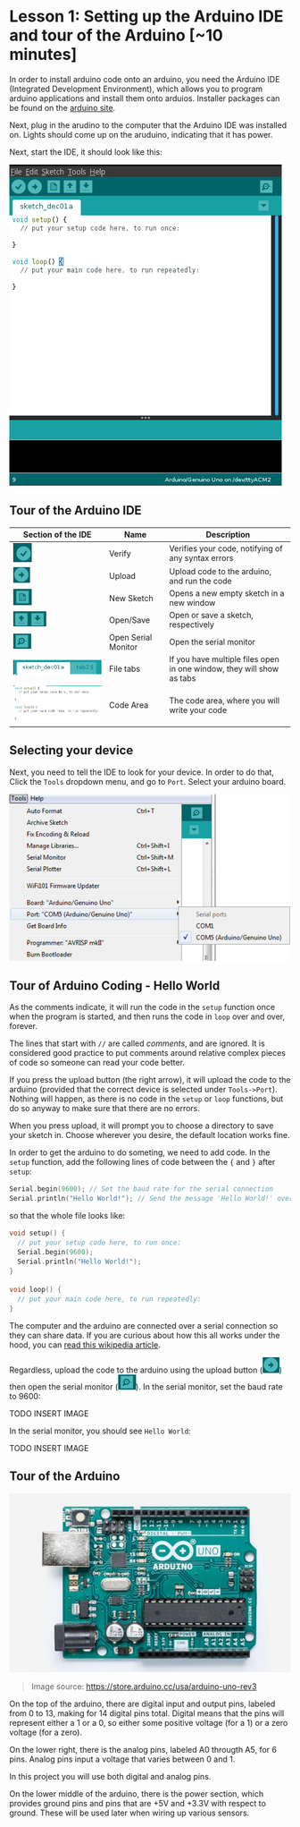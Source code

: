 # Lesson 1: Setting up the Arduino IDE and tour of the Arduino [~10 minutes]

In order to install arduino code onto an arduino, you need the Arduino IDE (Integrated Development Environment), 
which allows you to program arduino applications and install them onto arduios. 
Installer packages can be found on the [arduino site](https://www.arduino.cc/en/Main/Software#download). 

Next, plug in the arudino to the computer that the Arduino IDE was installed on. Lights should come up on the aruduino, indicating that it has power.

Next, start the IDE, it should look like this: 

![Basic IDE](IDE.png)

## Tour of the Arduino IDE

| Section of the IDE | Name                | Description                                                           |
| ------------------ | ------------------- | --------------------------------------------------------------------- |
| ![](Verify.png)    | Verify              | Verifies your code, notifying of any syntax errors                    |
| ![](Upload.png)    | Upload              | Upload code to the arduino, and run the code                          |
| ![](New.png)       | New Sketch          | Opens a new empty sketch in a new window                              |
| ![](OpenSave.png)  | Open/Save           | Open or save a sketch, respectively                                   |
| ![](SerialMon.png) | Open Serial Monitor | Open the serial monitor                                               |
| ![](Tabs.png)      | File tabs           | If you have multiple files open in one window, they will show as tabs |
| ![](CodeArea.png)  | Code Area           | The code area, where you will write your code                         |

## Selecting your device

Next, you need to tell the IDE to look for your device. In order to do that,
Click the `Tools` dropdown menu, and go to `Port`. Select your arduino board.

![](Tools-BoardSelect.PNG)

## Tour of Arduino Coding - Hello World

As the comments indicate, it will run the code in the `setup` function
once when the program is started, and then runs the code in `loop` over and
over, forever.

The lines that start with `//` are called *comments*, and are ignored. It is considered good practice to
put comments around relative complex pieces of code so someone can read your code better.

If you press the upload button (the right arrow), it will upload the code
to the arduino (provided that the correct device is selected under `Tools->Port`). Nothing will happen, as there
is no code in the `setup` or `loop` functions, but do so anyway to
make sure that there are no errors.

When you press upload, it will prompt you to choose a directory to
save your sketch in. Choose wherever you desire, the default location
works fine.

In order to get the arduino to do someting, we need to add code. In the `setup` function, add the following lines of code between the `{` and `}`
after `setup`:

```C++
Serial.begin(9600); // Set the baud rate for the serial connection
Serial.println("Hello World!"); // Send the message 'Hello World!' over serial.
```

so that the whole file looks like:

```C++
void setup() {
  // put your setup code here, to run once:
  Serial.begin(9600);
  Serial.println("Hello World!");
}

void loop() {
  // put your main code here, to run repeatedly:
}
```

The computer and the arduino are connected over a serial connection so they can share data. If you are curious
about how this all works under the hood, you can [read this wikipedia article](https://en.wikipedia.org/wiki/Asynchronous_serial_communication).

Regardless, upload the code to the arduino using the upload button (![](Upload.png)) then open the serial monitor (![](SerialMon.png)). In the serial monitor, set the baud rate to 9600:

TODO INSERT IMAGE

In the serial monitor, you should see `Hello World`:

TODO INSERT IMAGE

## Tour of the Arduino

![](Arduino.jpg)
> Image source: https://store.arduino.cc/usa/arduino-uno-rev3

On the top of the arduino, there are digital input and output pins, labeled from 0 to 13, 
making for 14 digital pins total. Digital means that the pins will represent either a 1
or a 0, so either some positive voltage (for a 1) or a zero voltage (for a zero).

On the lower right, there is the analog pins, labeled A0 througth A5, for 6 pins. 
Analog pins input a voltage that varies between 0 and 1.

In this project you will use both digital and analog pins.

On the lower middle of the arduino, there is the power section, which provides ground pins and pins 
that are +5V and +3.3V with respect to ground. These will be used later when wiring up various sensors.
